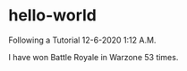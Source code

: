 # hello-world
Following a Tutorial
12-6-2020
1:12 A.M.

I have won Battle Royale in Warzone 53 times.
